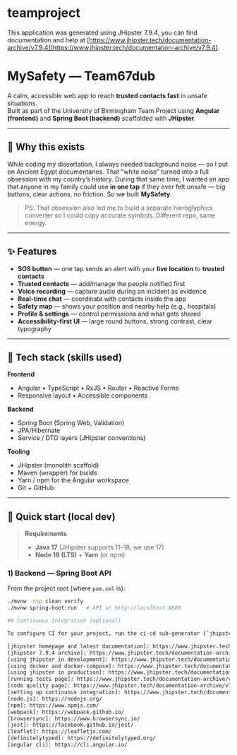 # teamproject

This application was generated using JHipster 7.9.4, you can find documentation and help at [https://www.jhipster.tech/documentation-archive/v7.9.4](https://www.jhipster.tech/documentation-archive/v7.9.4).

# MySafety — Team67dub

A calm, accessible web app to reach **trusted contacts fast** in unsafe situations.  
Built as part of the University of Birmingham Team Project using **Angular (frontend)** and **Spring Boot (backend)** scaffolded with **JHipster**.

---

## 🧭 Why this exists

While coding my dissertation, I always needed background noise — so I put on Ancient Egypt documentaries. That “white noise” turned into a full obsession with my country’s history. During that same time, I wanted an app that anyone in my family could use **in one tap** if they ever felt unsafe — big buttons, clear actions, no friction. So we built **MySafety**.

> PS: That obsession also led me to build a separate hieroglyphics converter so I could copy accurate symbols. Different repo, same energy.


---

## ✨ Features

- **SOS button** — one tap sends an alert with your **live location** to **trusted contacts**  
- **Trusted contacts** — add/manage the people notified first  
- **Voice recording** — capture audio during an incident as evidence  
- **Real-time chat** — coordinate with contacts inside the app  
- **Safety map** — shows your position and nearby help (e.g., hospitals)  
- **Profile & settings** — control permissions and what gets shared  
- **Accessibility-first UI** — large round buttons, strong contrast, clear typography

---

## 🧰 Tech stack (skills used)

**Frontend**
- Angular • TypeScript • RxJS • Router • Reactive Forms
- Responsive layout • Accessible components

**Backend**
- Spring Boot (Spring Web, Validation)
- JPA/Hibernate
- Service / DTO layers (JHipster conventions)

**Tooling**
- JHipster (monolith scaffold)
- Maven (wrapper) for builds
- Yarn / npm for the Angular workspace
- Git + GitHub

---

## 🚀 Quick start (local dev)

> **Requirements**
> - **Java 17** (JHipster supports 11–18; we use 17)
> - **Node 18 (LTS)** + **Yarn** (or npm)

### 1) Backend — Spring Boot API

From the project root (where `pom.xml` is):

```bash
./mvnw -ntp clean verify
./mvnw spring-boot:run   # API at http://localhost:8080

## Continuous Integration (optional)

To configure CI for your project, run the ci-cd sub-generator (`jhipster ci-cd`), this will let you generate configuration files for a number of Continuous Integration systems. Consult the [Setting up Continuous Integration][] page for more information.

[jhipster homepage and latest documentation]: https://www.jhipster.tech
[jhipster 7.9.4 archive]: https://www.jhipster.tech/documentation-archive/v7.9.4
[using jhipster in development]: https://www.jhipster.tech/documentation-archive/v7.9.4/development/
[using docker and docker-compose]: https://www.jhipster.tech/documentation-archive/v7.9.4/docker-compose
[using jhipster in production]: https://www.jhipster.tech/documentation-archive/v7.9.4/production/
[running tests page]: https://www.jhipster.tech/documentation-archive/v7.9.4/running-tests/
[code quality page]: https://www.jhipster.tech/documentation-archive/v7.9.4/code-quality/
[setting up continuous integration]: https://www.jhipster.tech/documentation-archive/v7.9.4/setting-up-ci/
[node.js]: https://nodejs.org/
[npm]: https://www.npmjs.com/
[webpack]: https://webpack.github.io/
[browsersync]: https://www.browsersync.io/
[jest]: https://facebook.github.io/jest/
[leaflet]: https://leafletjs.com/
[definitelytyped]: https://definitelytyped.org/
[angular cli]: https://cli.angular.io/
